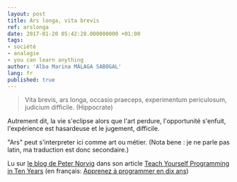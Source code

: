 ```yaml
---
layout: post
title: Ars longa, vita brevis
ref: arslonga
date: 2017-01-20 05:42:28.000000000 +01:00
tags:
- société
- analogie
- you can learn anything
author: 'Alba Marina MÁLAGA SABOGAL'
lang: fr
published: true
---
```


> Vita brevis, ars longa, occasio praeceps, experimentum periculosum, judicium difficile. (Hippocrate)

Autrement dit, la vie s'eclipse alors que l'art perdure, l'opportunité s'enfuit,  l'expérience est hasardeuse et le jugement, difficile.

"Ars" peut s'interpreter ici comme art ou métier. (Nota bene : je ne parle pas latin, ma traduction est donc secondaire.)

Lu sur [le blog de Peter Norvig](http://norvig.com) dans son article [Teach Yourself Programming in Ten Years](http://www.norvig.com/21-days.html) (en français: [Apprenez à programmer en dix ans](http://www.vizmatic.com/apprenez-a-programmer-en-dix-ans/lang/fr))
